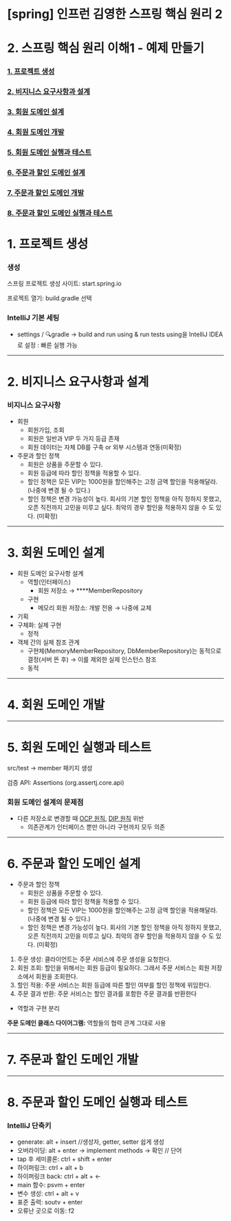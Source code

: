 # [spring] 인프런 김영한 스프링 핵심 원리 2

# 2. **스프링 핵심 원리 이해1 - 예제 만들기**

### [1. 프로젝트 생성](https://www.notion.so/spring-2-5d901edd4aeb4004be56d3b45609bf10)

### [2. 비지니스 요구사항과 설계](https://www.notion.so/spring-2-5d901edd4aeb4004be56d3b45609bf10)

### [3. 회원 도메인 설계](https://www.notion.so/spring-2-5d901edd4aeb4004be56d3b45609bf10)

### [4. 회원 도메인 개발](https://www.notion.so/spring-2-5d901edd4aeb4004be56d3b45609bf10)

### [5. 회원 도메인 실행과 테스트](https://www.notion.so/spring-2-5d901edd4aeb4004be56d3b45609bf10)

### [6. 주문과 할인 도메인 설계](https://www.notion.so/spring-2-5d901edd4aeb4004be56d3b45609bf10)

### [7. 주문과 할인 도메인 개발](https://www.notion.so/spring-2-5d901edd4aeb4004be56d3b45609bf10)

### [8. 주문과 할인 도메인 실행과 테스트](https://www.notion.so/spring-2-5d901edd4aeb4004be56d3b45609bf10)

# 1. 프로젝트 생성

### 생성

스프링 프로젝트 생성 사이트: start.spring.io

프로젝트 열기: build.gradle 선택

### IntelliJ 기본 세팅

- settings / 🔍gradle → build and run using & run tests using을 IntelliJ IDEA로 설정 : 빠른 실행 가능

---

# 2. 비지니스 요구사항과 설계

### 비지니스 요구사항

- 회원
    - 회원가입, 조회
    - 회원은 일반과 VIP 두 가지 등급 존재
    - 회원 데이터는 자체 DB를 구축 or 외부 시스템과 연동(미확정)
- 주문과 할인 정책
    - 회원은 상품을 주문할 수 있다.
    - 회원 등급에 따라 할인 정책을 적용할 수 있다.
    - 할인 정책은 모든 VIP는 1000원을 할인해주는 고정 금액 할인을 적용해달라. (나중에 변경 될 수
    있다.)
    - 할인 정책은 변경 가능성이 높다. 회사의 기본 할인 정책을 아직 정하지 못했고, 오픈 직전까지 고민을 미루고 싶다. 최악의 경우 할인을 적용하지 않을 수 도 있다. (미확정)

---

# 3. 회원 도메인 설계

- 회원 도메인 요구사항 설계
    - 역할(인터페이스)
        - 회원 저장소 → ****MemberRepository
    - 구현
        - 메모리 회원 저장소: 개발 전용 → 나중에 교체
- 기획
- 구체화: 실제 구현
    - 정적
- 객체 간의 실제 참조 관계
    - 구현체(MemoryMemberRepository, DbMemberRepository)는 동적으로 결정(서버 뜬 후) → 이를 제외한 실제 인스턴스 참조
    - 동적

---

# 4. 회원 도메인 개발

---

# 5. 회원 도메인 실행과 테스트

src/test → member 패키지 생성

검증 API: Assertions (org.assertj.core.api)

### 회원 도메인 설계의 문제점

- 다른 저장소로 변경할 때 [OCP 원칙](https://www.notion.so/spring-1-1c1ec87e4eca44969c4e99a8855e0873), [DIP 원칙](https://www.notion.so/spring-1-1c1ec87e4eca44969c4e99a8855e0873) 위반
    - 의존관계가 인터페이스 뿐만 아니라 구현까지 모두 의존

---

# 6. 주문과 할인 도메인 설계

- 주문과 할인 정책
    - 회원은 상품을 주문할 수 있다.
    - 회원 등급에 따라 할인 정책을 적용할 수 있다.
    - 할인 정책은 모든 VIP는 1000원을 할인해주는 고정 금액 할인을 적용해달라. (나중에 변경 될 수
    있다.)
    - 할인 정책은 변경 가능성이 높다. 회사의 기본 할인 정책을 아직 정하지 못했고, 오픈 직전까지 고민을 미루고 싶다. 최악의 경우 할인을 적용하지 않을 수 도 있다. (미확정)

1. 주문 생성: 클라이언트는 주문 서비스에 주문 생성을 요청한다.
2. 회원 조회: 할인을 위해서는 회원 등급이 필요하다. 그래서 주문 서비스는 회원 저장소에서 회원을
조회한다.
3. 할인 적용: 주문 서비스는 회원 등급에 따른 할인 여부를 할인 정책에 위임한다.
4. 주문 결과 반환: 주문 서비스는 할인 결과를 포함한 주문 결과를 반환한다

- 역할과 구현 분리

**주문 도메인 클래스 다이어그램:** 역할들의 협력 관계 그대로 사용

---

# 7. 주문과 할인 도메인 개발

---

# 8. 주문과 할인 도메인 실행과 테스트

### IntelliJ 단축키

- generate: alt + insert  //생성자, getter, setter 쉽게 생성
- 오버라이딩: alt + enter → implement methods  → 확인 // 단어
- tap 후 세미콜론: ctrl + shift + enter
- 하이퍼링크: ctrl + alt + b
- 하이퍼링크 back: ctrl + alt + ←
- main 함수: psvm + enter
- 변수 생성: ctrl + alt + v
- 표준 출력: soutv + enter
- 오류난 곳으로 이동: f2